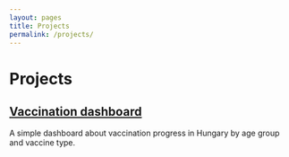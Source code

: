 ```yaml
---
layout: pages
title: Projects
permalink: /projects/
---
```

# Projects

## [Vaccination dashboard](../_pages/projects/vaccination.html)
A simple dashboard about vaccination progress in Hungary by age group and vaccine type.
